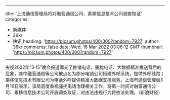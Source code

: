 
---
title: '上海通信管理局将对融营通信公司、乘移信息技术公司调查取证'
categories: 
 - 新媒体
 - 36kr
 - 快讯
headimg: 'https://picsum.photos/400/300?random=7927'
author: 36kr
comments: false
date: Wed, 16 Mar 2022 03:06:12 GMT
thumbnail: 'https://picsum.photos/400/300?random=7927'
---

<div>   
央视2022年“3·15”晚会报道曝光了推销电话、骚扰电话、大数据精准推送背后的乱象，其中融营通信等公司被点名为部分电销公司搭建外呼系统，提供外呼线路；乘移信息技术有限公司为电话外呼提供精准大数据支撑服务。上海市通信管理局3月16日表示，该局高度重视骚扰电话治理相关工作，将第一时间对融营通信公司、乘移信息技术公司开展调查取证，对违法违规行为将依法处理。（新浪财经）  
</div>
            